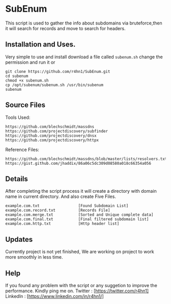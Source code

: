 # SubEnum

This script is used to gather the info about subdomains via bruteforce,then it will search for records and move to search for headers.

## Installation and Uses.

Very simple to use and install download a file called ```subenum.sh``` change the permission and run it or

```
git clone https://github.com/r4hn1/SubEnum.git
cd subenum
chmod +x subenum.sh
cp /opt/subenum/subenum.sh /usr/bin/subenum
subenum
```

## Source Files

Tools Used:
```
https://github.com/blechschmidt/massdns
https://github.com/projectdiscovery/subfinder
https://github.com/projectdiscovery/dnsx
https://github.com/projectdiscovery/httpx
```

Reference Files:
```
https://github.com/blechschmidt/massdns/blob/master/lists/resolvers.txt
https://gist.github.com/jhaddix/86a06c5dc309d08580a018c66354a056
```

## Details 

After completing the script process it will create a directory with domain name in current directory.
And also create Five Files.

```
example.com.txt					[Found Subdomain List]
example.com.record.txt			[Records File]
example.com.merge.txt			[Sorted and Unique complete data]
example.com.final.txt			[Final filtered subdomain list]
example.com.http.txt			[Http header list]
```

## Updates

Currently project is not yet finished, We are working on project to work more smoothly in less time.

## Help

If you found any problem with the script or any suggetion to improve the performance.
Kindly ping me on.
Twitter : [https://twitter.com/r4hn1]
LinkedIn : [https://www.linkedin.com/in/r4hn1/]

